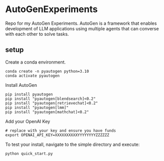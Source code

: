 # AutoGenExperiments

Repo for my AutoGen Experiments. AutoGen is a framework that enables development of LLM applications using multiple agents that can converse with each other to solve tasks.

## setup

Create a conda environment.

```
conda create -n pyautogen python=3.10 
conda activate pyautogen
```

Install AutoGen

```
pip install pyautogen
pip install "pyautogen[blendsearch]<0.2"
pip install "pyautogen[retrievechat]<0.2"
pip install "pyautogen[lmm]"
pip install "pyautogen[mathchat]<0.2"
```

Add your OpenAI Key

```
# replace with your key and ensure you have funds
export OPENAI_API_KEY=XXXXXXXXXXYYYYYYYYZZZZZZ 
```

To test your install, navigate to the simple directory and execute:

```
python quick_start.py
```
